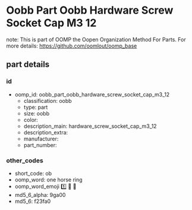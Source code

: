 # Oobb Part Oobb Hardware Screw Socket Cap M3 12  

note: This is part of OOMP the Oopen Organization Method For Parts. For more details: https://github.com/oomlout/oomp_base

##  part details





### id
* oomp_id: oobb_part_oobb_hardware_screw_socket_cap_m3_12
  * classification: oobb
  * type: part
  * size: oobb
  * color: 
  * description_main: hardware_screw_socket_cap_m3_12
  * description_extra: 
  * manufacturer: 
  * part_number: 

### other_codes
* short_code: ob
* oomp_word: one horse ring
* oomp_word_emoji :one: :horse: :ring:
* md5_6_alpha: 9ga00
* md5_6: f23fa0